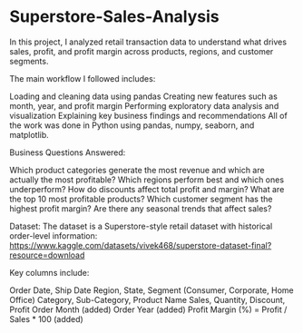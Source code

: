 # Superstore-Sales-Analysis
In this project, I analyzed retail transaction data to understand what drives sales, profit, and profit margin across products, regions, and customer segments.

The main workflow I followed includes:

Loading and cleaning data using pandas
Creating new features such as month, year, and profit margin
Performing exploratory data analysis and visualization
Explaining key business findings and recommendations
All of the work was done in Python using pandas, numpy, seaborn, and matplotlib.

Business Questions Answered:

Which product categories generate the most revenue and which are actually the most profitable?
Which regions perform best and which ones underperform?
How do discounts affect total profit and margin?
What are the top 10 most profitable products?
Which customer segment has the highest profit margin?
Are there any seasonal trends that affect sales?

Dataset:
The dataset is a Superstore-style retail dataset with historical order-level information: https://www.kaggle.com/datasets/vivek468/superstore-dataset-final?resource=download

Key columns include:

Order Date, Ship Date
Region, State, Segment (Consumer, Corporate, Home Office)
Category, Sub-Category, Product Name
Sales, Quantity, Discount, Profit
Order Month (added)
Order Year (added)
Profit Margin (%) = Profit / Sales * 100 (added)
